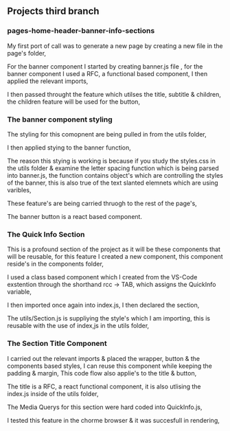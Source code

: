 ## Projects third branch 
### pages-home-header-banner-info-sections

My first port of call was to generate a new page by creating a new file in the page's folder,

For the banner component I started by creating banner.js file , for the banner component I used a RFC, a functional based component, I then applied the relevant imports,

I then passed throught the feature which utilses the title, subtitle & children, the children feature will be used for the button,


### The banner component styling
The styling for this comopnent are being pulled in from the utils folder,

I then applied stying to the banner function,

The reason this stying is working is because if you study the styles.css in the utils folder & examine the letter spacing function which is being parsed into banner.js, the function contains object's which are controlling the styles of the banner, this is also true of the text slanted elemnets which are using varibles,

These feature's are being carried thruogh to the rest of the page's,

The banner button is a react based component.

### The Quick Info Section
This is a profound section of the project as it will be these components that will be reusable, for this feature I created a new component, this component reside's in the components folder,

I used a class based component which I created from the VS-Code exstention through the shorthand rcc -> TAB, which assigns the QuickInfo variable,

I then imported once again into index.js, I then declared the section,

The utils/Section.js is suppliying the style's which I am importing, this is reusable with the use of index,js in the utils folder,

### The Section Title Component

I carried out the relevant imports & placed the wrapper, button & the components based styles,
I can reuse this component while keeping the padding & margin,
This code flow also applie's to the title & button,

The title is a RFC, a react functional component, it is also utlising the index.js inside of the utils folder,

The Media Querys for this section were hard coded into QuickInfo.js,

I tested this feature in the chorme browser & it was succesfull in rendering,








